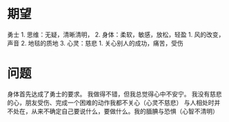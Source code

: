 # 期望
勇士
	1. 思维：无疑，清晰清明，
	2. 身体：柔软，敏感，放松，轻盈
		1. 风的改变，声音
		2. 地毯的质地
	3. 心灵：慈悲
		1. 关心别人的成功，痛苦，受伤

# 问题
身体首先达成了勇士的要求。
我做得不错，但我总觉得心中不安宁。
我没有慈悲的心，朋友受伤、完成一个困难的动作我都不关心（心灵不慈悲）
与人相处时并不处在，从来不确定自己要说什么，要做什么。我的腼腆与恐惧（心智不清明）